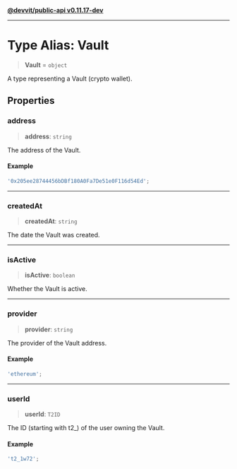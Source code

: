 [**@devvit/public-api v0.11.17-dev**](../../README.md)

---

# Type Alias: Vault

> **Vault** = `object`

A type representing a Vault (crypto wallet).

## Properties

<a id="address"></a>

### address

> **address**: `string`

The address of the Vault.

#### Example

```ts
'0x205ee28744456bDBf180A0Fa7De51e0F116d54Ed';
```

---

<a id="createdat"></a>

### createdAt

> **createdAt**: `string`

The date the Vault was created.

---

<a id="isactive"></a>

### isActive

> **isActive**: `boolean`

Whether the Vault is active.

---

<a id="provider"></a>

### provider

> **provider**: `string`

The provider of the Vault address.

#### Example

```ts
'ethereum';
```

---

<a id="userid"></a>

### userId

> **userId**: `T2ID`

The ID (starting with t2\_) of the user owning the Vault.

#### Example

```ts
't2_1w72';
```
